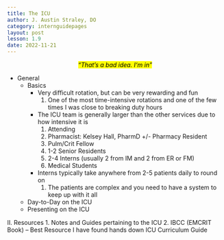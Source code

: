```yaml
---
title: The ICU
author: J. Austin Straley, DO
category: internguidepages
layout: post
lesson: 1.9
date: 2022-11-21
---
```


<html>
    <meta charset="UTF-8">
    <meta name="viewport" content="width=device-width, initial-scale=1">
    <link href="{{site.baseurl}}/assets/grid/bootstrap-grid.min.css" rel="stylesheet">
    <link href="{{site.baseurl}}/assets/grid/grid.css" rel="stylesheet">
    <link rel="stylesheet" href="{{site.baseurl}}/assets/gitbook/gitbook-plugin-fontsettings/website.css">
    <link rel="stylesheet" href="{{site.baseurl}}/assets/gitbook/gitbook-plugin-search-pro/search.css">
    <link rel="stylesheet" href="{{site.baseurl}}/assets/gitbook/gitbook-plugin-back-to-top-button/plugin.css">
    <link rel="stylesheet" href="{{site.baseurl}}/assets/gitbook/style.css">
    <link rel="stylesheet" href="{{site.baseurl}}/assets/gitbook/rouge/{{ site.syntax_highlighter_style | default: 'colorful' }}.css">
    <meta name="HandheldFriendly" content="true"/>
    <meta name="viewport" content="width=device-width, initial-scale=1, user-scalable=no">
    <meta name="apple-mobile-web-app-capable" content="yes">
    <meta name="apple-mobile-web-app-status-bar-style" content="black">
    <link rel="apple-touch-icon-precomposed" sizes="152x152" href="{{site.baseurl}}/assets/gitbook/images/apple-touch-icon-precomposed-152.png">
    <link rel="shortcut icon" href="{{site.baseurl}}/{{site.favicon_path}}" type="image/x-icon">
</html>

*<center><mark>“That’s a bad idea. I‘m in”</mark></center>*
 
- General
    - Basics
        - Very difficult rotation, but can be very rewarding and fun
			1. One of the most time-intensive rotations and one of the few times I was close to breaking duty hours
        - The ICU team is generally larger than the other services due to how intensive it is
			1. Attending
			2. Pharmacist: Kelsey Hall, PharmD +/- Pharmacy Resident
			3. Pulm/Crit Fellow
			4. 1-2 Senior Residents
			5. 2-4 Interns (usually 2 from IM and 2 from ER or FM)
			6. Medical Students
        - Interns typically take anywhere from 2-5 patients daily to round on
			1. The patients are complex and you need to have a system to keep up with it all
    - Day-to-Day on the ICU
    - Presenting on the ICU
	



II. Resources
	1. Notes and Guides pertaining to the ICU
	2. IBCC (EMCRIT Book) – Best Resource I have found hands down
ICU Curriculum Guide